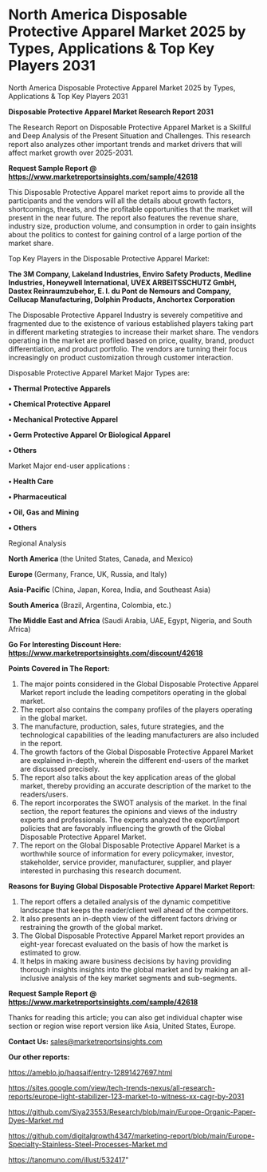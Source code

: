 # North America Disposable Protective Apparel Market 2025 by Types, Applications & Top Key Players 2031
 North America Disposable Protective Apparel Market 2025 by Types, Applications & Top Key Players 2031

<strong>Disposable Protective Apparel Market Research Report 2031</strong>

The Research Report on Disposable Protective Apparel Market is a Skillful and Deep Analysis of the Present Situation and Challenges. This research report also analyzes other important trends and market drivers that will affect market growth over 2025-2031.

<strong>Request Sample Report @ <a href=https://www.marketreportsinsights.com/sample/42618>https://www.marketreportsinsights.com/sample/42618</a></strong>

This Disposable Protective Apparel market report aims to provide all the participants and the vendors will all the details about growth factors, shortcomings, threats, and the profitable opportunities that the market will present in the near future. The report also features the revenue share, industry size, production volume, and consumption in order to gain insights about the politics to contest for gaining control of a large portion of the market share.

Top Key Players in the Disposable Protective Apparel Market:

<strong>The 3M Company, Lakeland Industries, Enviro Safety Products, Medline Industries, Honeywell International, UVEX ARBEITSSCHUTZ GmbH, Dastex Reinraumzubehor, E. I. du Pont de Nemours and Company, Cellucap Manufacturing, Dolphin Products, Anchortex Corporation</strong>

The Disposable Protective Apparel Industry is severely competitive and fragmented due to the existence of various established players taking part in different marketing strategies to increase their market share. The vendors operating in the market are profiled based on price, quality, brand, product differentiation, and product portfolio. The vendors are turning their focus increasingly on product customization through customer interaction.

Disposable Protective Apparel Market Major Types are:

<strong>•  Thermal Protective Apparels

•  Chemical Protective Apparel

•  Mechanical Protective Apparel

•  Germ Protective Apparel Or Biological Apparel

•  Others</strong>

Market Major end-user applications :

<strong>•  Health Care

•  Pharmaceutical

•  Oil, Gas and Mining

•  Others</strong>

Regional Analysis

</u><strong><b>North America</b></strong> (the United States, Canada, and Mexico)

<strong><b>Europe </b></strong>(Germany, France, UK, Russia, and Italy)

<strong><b>Asia-Pacific</b></strong> (China, Japan, Korea, India, and Southeast Asia)

<strong><b>South America</b></strong> (Brazil, Argentina, Colombia, etc.)

<strong><b>The Middle East and Africa</b></strong> (Saudi Arabia, UAE, Egypt, Nigeria, and South Africa)

<strong>Go For Interesting Discount Here: <a href=https://www.marketreportsinsights.com/discount/42618>https://www.marketreportsinsights.com/discount/42618</a></strong>

<strong>Points Covered in The Report:</strong>
<ol>
  <li>The major points considered in the Global Disposable Protective Apparel Market report include the leading competitors operating in the global market.</li>
  <li>The report also contains the company profiles of the players operating in the global market.</li>
  <li>The manufacture, production, sales, future strategies, and the technological capabilities of the leading manufacturers are also included in the report.</li>
  <li>The growth factors of the Global Disposable Protective Apparel Market are explained in-depth, wherein the different end-users of the market are discussed precisely.</li>
  <li>The report also talks about the key application areas of the global market, thereby providing an accurate description of the market to the readers/users.</li>
  <li>The report incorporates the SWOT analysis of the market. In the final section, the report features the opinions and views of the industry experts and professionals. The experts analyzed the export/import policies that are favorably influencing the growth of the Global Disposable Protective Apparel Market.</li>
  <li>The report on the Global Disposable Protective Apparel Market is a worthwhile source of information for every policymaker, investor, stakeholder, service provider, manufacturer, supplier, and player interested in purchasing this research document.</li>
</ol>
<strong>Reasons for Buying Global Disposable Protective Apparel Market Report:</strong>

<ol>
  <li>The report offers a detailed analysis of the dynamic competitive landscape that keeps the reader/client well ahead of the competitors.</li>
  <li>It also presents an in-depth view of the different factors driving or restraining the growth of the global market.</li>
  <li>The Global Disposable Protective Apparel Market report provides an eight-year forecast evaluated on the basis of how the market is estimated to grow.</li>
  <li>It helps in making aware business decisions by having providing thorough insights insights into the global market and by making an all-inclusive analysis of the key market segments and sub-segments.</li>
</ol>
<strong>Request Sample Report @ <a href=https://www.marketreportsinsights.com/sample/42618>https://www.marketreportsinsights.com/sample/42618</a></strong>


Thanks for reading this article; you can also get individual chapter wise section or region wise report version like Asia, United States, Europe.

<strong>Contact Us:</strong>
sales@marketreportsinsights.com

<strong>Our other reports:</strong>

<a href=https://ameblo.jp/haqsaif/entry-12891427697.html>https://ameblo.jp/haqsaif/entry-12891427697.html</a>

<a href=https://sites.google.com/view/tech-trends-nexus/all-research-reports/europe-light-stabilizer-123-market-to-witness-xx-cagr-by-2031>https://sites.google.com/view/tech-trends-nexus/all-research-reports/europe-light-stabilizer-123-market-to-witness-xx-cagr-by-2031</a>

<a href=https://github.com/Siya23553/Research/blob/main/Europe-Organic-Paper-Dyes-Market.md>https://github.com/Siya23553/Research/blob/main/Europe-Organic-Paper-Dyes-Market.md</a>

<a href=https://github.com/digitalgrowth4347/marketing-report/blob/main/Europe-Specialty-Stainless-Steel-Processes-Market.md>https://github.com/digitalgrowth4347/marketing-report/blob/main/Europe-Specialty-Stainless-Steel-Processes-Market.md</a>

<a href=https://tanomuno.com/illust/532417>https://tanomuno.com/illust/532417</a>"
